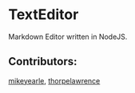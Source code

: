 # TextEditor

Markdown Editor written in NodeJS.

## Contributors:
[mikeyearle](https://github.com/mikeyearle), [thorpelawrence](https://github.com/thorpelawrence)

